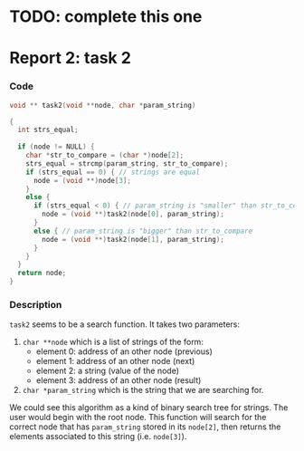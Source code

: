 # TODO: complete this one

# Report 2: task 2

### Code
```c
void ** task2(void **node, char *param_string)

{
  int strs_equal;
  
  if (node != NULL) {
  	char *str_to_compare = (char *)node[2];
    strs_equal = strcmp(param_string, str_to_compare);
    if (strs_equal == 0) { // strings are equal
      node = (void **)node[3];
    }
    else {
      if (strs_equal < 0) { // param_string is "smaller" than str_to_compare
        node = (void **)task2(node[0], param_string);
      }
      else { // param_string is "bigger" than str_to_compare
        node = (void **)task2(node[1], param_string);
      }
    }
  }
  return node;
}
```

### Description

`task2` seems to be a search function. It takes two parameters:
1. `char **node` which is a list of strings of the form:
	* element 0: address of an other node (previous)
	* element 1: address of an other node (next)
	* element 2: a string (value of the node)
	* element 3: address of an other node (result)
2. `char *param_string` which is the string that we are searching for.

We could see this algorithm as a kind of binary search tree for strings. The user would begin with the root node. This function will search for the correct node that has `param_string` stored in its `node[2]`, then returns the elements associated to this string (i.e. `node[3]`).